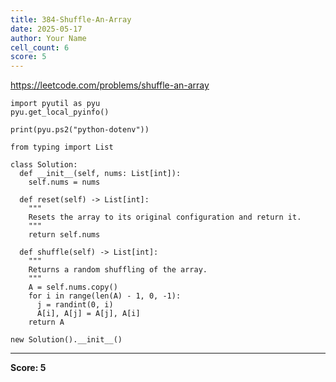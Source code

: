 ```yaml
---
title: 384-Shuffle-An-Array
date: 2025-05-17
author: Your Name
cell_count: 6
score: 5
---
```


https://leetcode.com/problems/shuffle-an-array


```
import pyutil as pyu
pyu.get_local_pyinfo()
```


```
print(pyu.ps2("python-dotenv"))
```


```
from typing import List
```


```
class Solution:
  def __init__(self, nums: List[int]):
    self.nums = nums

  def reset(self) -> List[int]:
    """
    Resets the array to its original configuration and return it.
    """
    return self.nums

  def shuffle(self) -> List[int]:
    """
    Returns a random shuffling of the array.
    """
    A = self.nums.copy()
    for i in range(len(A) - 1, 0, -1):
      j = randint(0, i)
      A[i], A[j] = A[j], A[i]
    return A
```


```
new Solution().__init__()
```


---
**Score: 5**